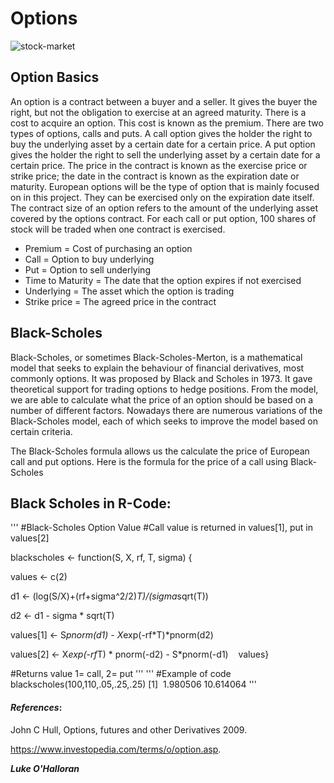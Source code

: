 Options
===========================
![stock-market](https://github.com/ULStats/MA4128Assessment-2018/blob/master/Stock-market.jpg)



## Option Basics
An option is a contract between a buyer and a seller. It gives the buyer the right, but not the obligation to exercise at an agreed maturity. There is a cost to acquire an option. This cost is known as the premium. There are two types of options, calls and puts. A call option gives the holder the right to buy the underlying asset by a certain date for a certain price. A put option gives the holder the right to sell the underlying asset by a certain date for a certain price. The price in the contract is known as the exercise price or strike price; the date in the contract is known as the expiration date or maturity. European options will be the type of option that is mainly focused on in this project. They can be exercised only on the expiration date itself.
The contract size of an option refers to the amount of the underlying asset covered by the options contract. For each call or put option, 100 shares of stock will be traded when one contract is exercised. 
* Premium = Cost of purchasing an option
* Call = Option to buy underlying 
* Put = Option to sell underlying
* Time to Maturity = The date that the option expires if not exercised
* Underlying = The asset which the option is trading
* Strike price = The agreed price in the contract



## Black-Scholes 
Black-Scholes, or sometimes Black-Scholes-Merton, is a mathematical model that seeks to explain the behaviour of financial derivatives, most commonly options. 
It was proposed by Black and Scholes in 1973. It gave theoretical support for trading options to hedge positions. From the model, we are able to calculate what the price of an option should be based on a number of different factors. Nowadays there are numerous variations of the Black-Scholes model, each of which seeks to improve the model based on certain criteria. 

The Black-Scholes formula allows us the calculate the price of European call and put options. Here is the formula for the price of a call using Black-Scholes
## Black Scholes in R-Code:

'''
#Black-Scholes Option Value
#Call value is returned in values[1], put in values[2]

blackscholes <- function(S, X, rf, T, sigma) {  

values <- c(2)    

d1 <- (log(S/X)+(rf+sigma^2/2)*T)/(sigma*sqrt(T))  

d2 <- d1 - sigma * sqrt(T)    

values[1] <- S*pnorm(d1) - X*exp(-rf*T)*pnorm(d2)  

values[2] <- X*exp(-rf*T) * pnorm(-d2) - S*pnorm(-d1)    values}

#Returns value 1= call, 2= put 
'''
'''
#Example of code
blackscholes(100,110,.05,.25,.25)
[1]  1.980506 10.614064
'''
#### *_References_*:
John C Hull, Options, futures and other Derivatives 2009.

https://www.investopedia.com/terms/o/option.asp.


***Luke O'Halloran***
